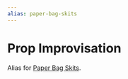 ```yaml
---
alias: paper-bag-skits
---
```

# Prop Improvisation

Alias for [Paper Bag Skits](paper-bag-skits.md).